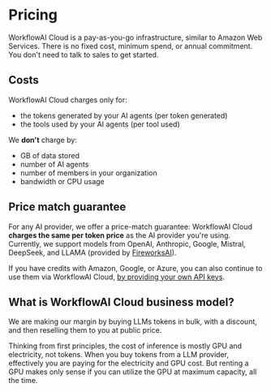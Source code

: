 # Pricing

WorkflowAI Cloud is a pay-as-you-go infrastructure, similar to Amazon Web Services. There is no fixed cost, minimum spend, or annual commitment. You don't need to talk to sales to get started.

## Costs

WorkflowAI Cloud charges only for:
- the tokens generated by your AI agents (per token generated)
- the tools used by your AI agents (per tool used)

We **don't** charge by:
- GB of data stored
- number of AI agents
- number of members in your organization
- bandwidth or CPU usage

## Price match guarantee

For any AI provider, we offer a price-match guarantee: WorkflowAI Cloud **charges the same per token price** as the AI provider you're using. Currently, we support models from OpenAI, Anthropic, Google, Mistral, DeepSeek, and LLAMA (provided by [FireworksAI](https://fireworks.ai/)).

If you have credits with Amazon, Google, or Azure, you can also continue to use them via WorkflowAI Cloud, [by providing your own API keys](/docs/features/deployments.md#using-your-own-ai-providers-api).

## What is WorkflowAI Cloud business model?

We are making our margin by buying LLMs tokens in bulk, with a discount, and then reselling them to you at public price.

Thinking from first principles, the cost of inference is mostly GPU and electricity, not tokens. When you buy tokens from a LLM provider, effectively you are paying for the electricity and GPU cost. But renting a GPU makes only sense if you can utilize the GPU at maximum capacity, all the time. 